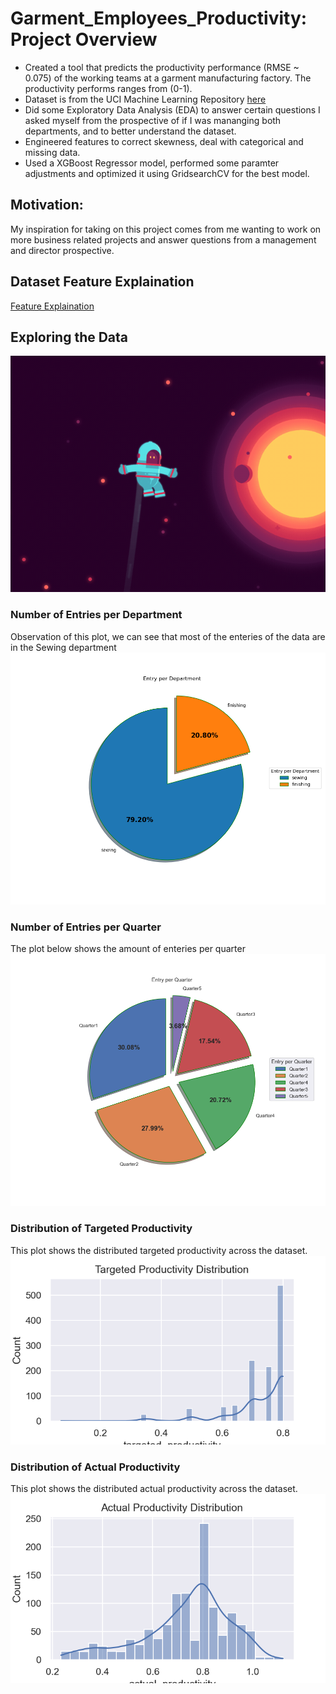 # Garment_Employees_Productivity: Project Overview

* Created a tool that predicts the productivity performance (RMSE ~ 0.075) of the working teams at a garment manufacturing factory. The productivity performs ranges from (0-1).
* Dataset is from the UCI Machine Learning Repository [here](https://archive.ics.uci.edu/ml/datasets/Productivity+Prediction+of+Garment+Employees)
* Did some Exploratory Data Analysis (EDA) to answer certain questions I asked myself from the prospective of if I was mananging both departments, and to better understand the dataset.
* Engineered features to correct skewness, deal with categorical and missing data.
* Used a XGBoost Regressor model, performed some paramter adjustments and optimized it using GridsearchCV for the best model.

## __Motivation__: 

My inspiration for taking on this project comes from me wanting to work on more business related projects and answer questions from a management and director prospective.

## Dataset Feature Explaination
[Feature Explaination](https://github.com/faithfulalabi/Garment_Employees_Productivity/blob/main/Garment_Project_Feature_Description.txt)

## Exploring the Data 
 ![alt text](https://github.com/faithfulalabi/African_Crisis/blob/main/EDA_GIF.gif?raw=true)
 
### Number of Entries per Department
Observation of this plot, we can see that most of the enteries of the data are in the Sewing department
![alt text](https://github.com/faithfulalabi/Garment_Employees_Productivity/blob/main/eda_assets/Entry_per_Department.png?raw=true)

### Number of Entries per Quarter 
The plot below shows the amount of enteries per quarter
![alt text](https://github.com/faithfulalabi/Garment_Employees_Productivity/blob/main/eda_assets/Entry_per_Quarter.png?raw=true)

### Distribution of Targeted Productivity
This plot shows the distributed targeted productivity across the dataset.
![alt text](https://github.com/faithfulalabi/Garment_Employees_Productivity/blob/main/eda_assets/Targeted_Productivity_Distribution.png?raw=true)

### Distribution of Actual Productivity
This plot shows the distributed actual productivity across the dataset.
![alt text](https://github.com/faithfulalabi/Garment_Employees_Productivity/blob/main/eda_assets/Actual_Productivity_Distribution.png?raw=true)

